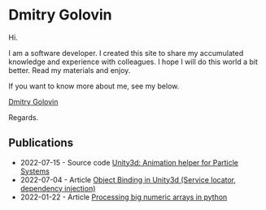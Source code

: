 
# Dmitry Golovin

Hi. 

I am a software developer. I created this site to share my accumulated knowledge and experience with colleagues. I hope I will do this world a bit better. Read my materials and enjoy.

If you want to know more about me, see my below. 

<div class="badge-base LI-profile-badge" data-locale="ru_RU" data-size="medium" data-theme="light" data-type="VERTICAL" data-vanity="dgolovin-dev" data-version="v1"><a class="badge-base__link LI-simple-link" href="https://ru.linkedin.com/in/dgolovin-dev?trk=profile-badge">Dmitry Golovin</a></div>     

<script src="https://platform.linkedin.com/badges/js/profile.js" async defer type="text/javascript"></script>          

Regards.

## Publications

- 2022-07-15 - Source code [Unity3d: Animation helper for Particle Systems](https://github.com/dgolovin-dev/unity3d-animation-with-particles)
- 2022-07-04 - Article [Object Binding in Unity3d (Service locator, dependency injection)](https://dgolovin-dev.github.io/article-unity3d-di/)
- 2022-01-22 - Article [Processing big numeric arrays in python](https://dgolovin-dev.github.io/article-processing-big-numeric-arrays-in-python/)

<script src='/assets/comments.js'></script>

